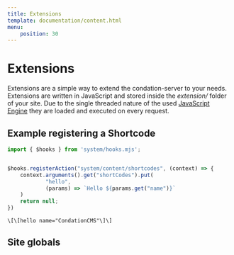 ```yaml
---
title: Extensions
template: documentation/content.html
menu:
    position: 30
---
```


# Extensions

Extensions are a simple way to extend the condation-server to your needs.
Extensions are written in JavaScript and stored inside the *extension/* folder of your site.
Due to the single threaded nature of the used [JavaScript Engine](https://www.graalvm.org/) they are loaded and executed on every request.


## Example registering a Shortcode

```javascript
import { $hooks } from 'system/hooks.mjs';


$hooks.registerAction("system/content/shortcodes", (context) => {
	context.arguments().get("shortCodes").put(
			"hello",
			(params) => `Hello ${params.get("name")}`
	)
	return null;
})
```

```shortcode
\[\[hello name="CondationCMS"\]\]
```


## Site globals